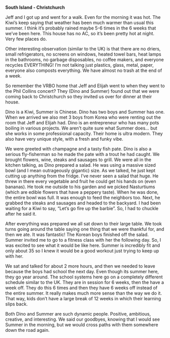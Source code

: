 **South Island - Christchurch**

Jeff and I got up and went for a walk. Even for the morning it was hot. The
Kiwi’s keep saying that weather has been much warmer than usual this
summer. I think it’s probably rained maybe 5-6 times in the 6 weeks that
we’ve been here. This house has no AC, so it’s been pretty hot at night.
Very few places do.

Other interesting observation (similar to the UK) is that there are no driers,
small refrigerators, no screens on windows, heated towel bars, heat lamps
in the bathrooms, no garbage disposables, no coffee makers, and
everyone recycles EVERYTHING! I’m not talking just plastics, glass, metal,
paper, everyone also composts everything. We have almost no trash at
the end of a week.

So remember the VRBO home that Jeff and Elijah went to when they went
to the Phil Collins concert? They (Dino and Summer) found out that we
were coming back to Christchurch so they invited us over for dinner at their
house.

Dino is a Kiwi, Summer is Chinese. Dino has two boys and Summer has one.
When we arrived we also met 3 boys from Korea who were renting out the
room that Jeff and Elijah had. Dino is an entrepreneur who has many pots
boiling in various projects. We aren’t quite sure what Summer does… but
she works in some professional capacity. Their home is ultra modern. They
also have very unique style, with a fresh and funky vibe.

We were greeted with champagne and a tasty fish pate. Dino is also a
serious fly-fisherman so he made the pate with a trout he had caught. We
brought flowers, wine, steaks and sausages to grill. We were all in the
kitchen talking, as Dino prepared a salad. He was using a massive sized
bowl (and I mean outrageously gigantic) size. As we talked, he just kept
cutting up anything from the fridge. I’ve never seen a salad that huge. He
threw in there every vegetable and fruit he could get his hands on (even
bananas). He took me outside to his garden and we picked Nasturtiums
(which are edible flowers that have a peppery taste). When he was done,
the entire bowl was full. It was enough to feed the neighbors too.
Next, he grabbed the steaks and sausages and headed to the backyard.
I had been waiting for a Kiwi to say, “Let’s go fire up the barbie”. So, I had
to chuckle after he said it.

After everything was prepared we all sat down to their large table. We took
turns going around the table saying one thing that we were thankful for,
and then we ate. It was fantastic! The Korean boys finished off the salad.
Summer invited me to go to a fitness class with her the following day. So, I
was excited to see what it would be like here. Summer is incredibly fit and
only about 35 so I knew it would be a good workout just trying to keep up
with her.

We sat and talked for about 2 more hours, and then we needed to leave
because the boys had school the next day. Even though its summer here,
they go year around. The school systems here go on a completely different
schedule similar to the UK. They are in session for 6 weeks, then the have a
week off. They do this 6 times and then they have 6 weeks off instead of
the entire summer. It really makes much more sense than the way we do it.
That way, kids don’t have a large break of 12 weeks in which their learning
slips back.

Both Dino and Summer are such dynamic people. Positive, ambitious,
creative, and interesting. We said our goodbyes, knowing that I would see
Summer in the morning, but we would cross paths with them somewhere
down the road again.